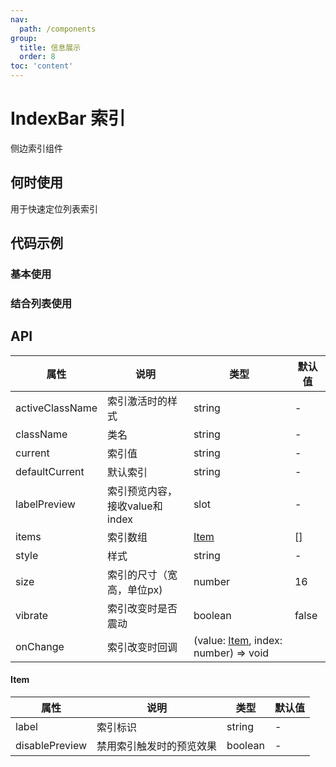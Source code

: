 ```yaml
---
nav:
  path: /components
group:
  title: 信息展示
  order: 8
toc: 'content'
---
```


# IndexBar 索引

侧边索引组件

## 何时使用

用于快速定位列表索引

## 代码示例

### 基本使用
<code src='pages/IndexBar/index'></code>

### 结合列表使用
<code src='pages/IndexBarScrollView/index'></code>

## API
| 属性 | 说明 | 类型 | 默认值 |
| -----|-----|-----|-----|
| activeClassName | 索引激活时的样式 | string | - |
| className | 类名 | string | - |
| current | 索引值 | string | - |
| defaultCurrent | 默认索引 | string | - |
| labelPreview | 索引预览内容，接收value和index | slot | - |
| items | 索引数组 | [Item](#item) | [] |
| style | 样式 | string | - |
| size | 索引的尺寸（宽高，单位px) | number | 16 |
| vibrate | 索引改变时是否震动 | boolean | false |
| onChange | 索引改变时回调 | (value: [Item](#item), index: number) => void |

#### Item
| 属性            | 说明                 | 类型        | 默认值 |
| ---------------|----------------------|------------|-------|
| label          | 索引标识              | string   | -      |
| disablePreview | 禁用索引触发时的预览效果 | boolean  | -      |

